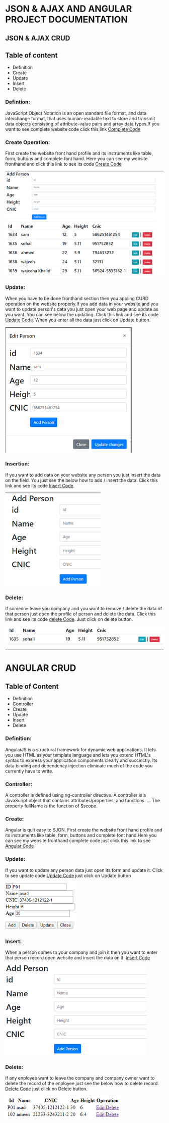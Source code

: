 # JSON & AJAX AND ANGULAR PROJECT DOCUMENTATION
## JSON & AJAX CRUD
## Table of content
-    Definition
-    Create 
-    Update
-    Insert
-    Delete
### Defintion:
JavaScript Object Notation is an open standard file format, and data interchange  format, that
            uses human-readable text to store and transmit data objects consisting of attribute–value pairs
            and array data types.If you want to see complete website code click this link [Complete Code](Lab6.html)

### Create Operation:
First create the website front hand profile and its instruments like table, form, 
                    buttons and complete font hand. Here you can see my website fronthand and 
click this link to see its code [Create Code](create.txt)


![](fronthand.PNG)

### Update:
When you have to be done fronthand section then you appling CURD operation on the website properly.If you add data in 
your website and you want to update person's data you just open your web page and update as you want. You can see below the 
updating. Click this link and see its code [Update Code](updating.txt). When you enter all the data just click on Update button.


![](update.PNG)
### Insertion:
If you want to add data on your website any person you just insert the data on the field. You just see the below how to 
add / insert the data. Click this link and see its code [Insert Code](insert.txt).


![](insert.PNG)

### Delete:
If someone leave you company and you want to remove / delete the data of that person just open the profile of person and delete 
the data. Click this link and see its code [delete Code](delete.txt). Just click on delete button.


![](delete.PNG)

------------------------------------------------

# ANGULAR CRUD
## Table of Content
-    Definition
-    Controller
-    Create
-    Update
-    Insert
-    Delete

### Definition:
AngularJS is a structural framework for dynamic web applications. It lets you use HTML as your template language and lets you 
extend HTML's syntax to express your application components clearly and succinctly. Its data binding and dependency injection 
eliminate much of the code you currently have to write.

### Controller:
A controller is defined using ng-controller directive. A controller is a JavaScript object that contains attributes/properties, and functions. ... The property fullName is the function of $scope.

### Create:
Angular is quit easy to SJON. First create the website front hand profile and its instruments like table, form, 
                    buttons and complete font hand.Here you can see my website fronthand complete code just 
click this link to see [Angular Code](Angular.html)

### Update:
If you want to update any person data just open its form and update it. Click to see update code [Update Code](updatea.txt)
just click on Update button

![](updatea.PNG)

### Insert:
When a person comes to your company and join it then you want to enter that person record open website and insert the data
on it. [Insert Code](inserta.txt)

![](inserta.PNG)


### Delete:
If any enployee want to leave the company and company owner want to delete the record of the enployee just see the below how to
delete record. [Delete Code](deletea.txt) just click on Delete button.

![](deletea.PNG)





